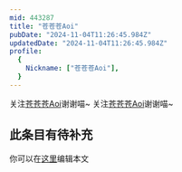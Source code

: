 ```yaml
---
mid: 443287
title: "苍苍苍Aoi"
pubDate: "2024-11-04T11:26:45.984Z"
updatedDate: "2024-11-04T11:26:45.984Z"
profile:
  {
    Nickname: ["苍苍苍Aoi"],
  }
---
```


关注[苍苍苍Aoi](https://space.bilibili.com/443287)谢谢喵~ 关注[苍苍苍Aoi](https://space.bilibili.com/443287)谢谢喵~

## 此条目有待补充
你可以在[这里](https://github.com/Yuhanawa/VTuber.ICU/edit/master/src/content/v/苍苍苍Aoi/index.md)编辑本文
